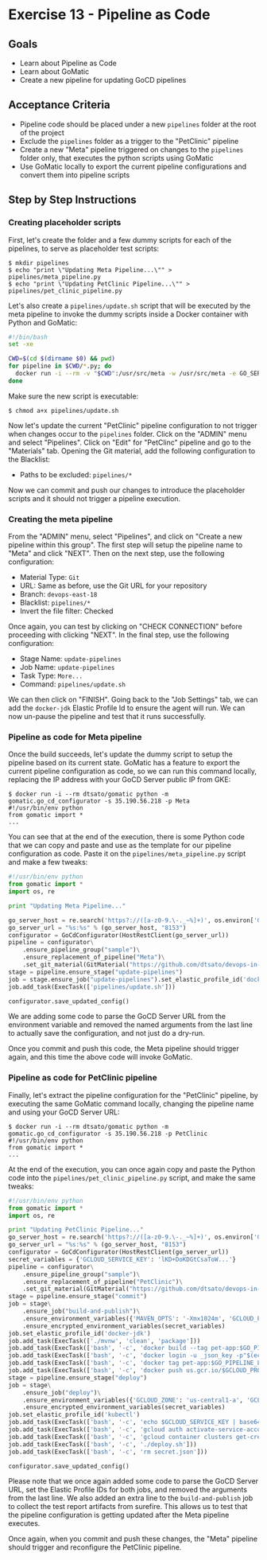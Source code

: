# Exercise 13 - Pipeline as Code

## Goals

* Learn about Pipeline as Code
* Learn about GoMatic
* Create a new pipeline for updating GoCD pipelines

## Acceptance Criteria

* Pipeline code should be placed under a new `pipelines` folder at the root of
the project
* Exclude the `pipelines` folder as a trigger to the "PetClinic" pipeline
* Create a new "Meta" pipeline triggered on changes to the `pipelines` folder
only, that executes the python scripts using GoMatic
* Use GoMatic locally to export the current pipeline configurations and convert
them into pipeline scripts

## Step by Step Instructions

### Creating placeholder scripts

First, let's create the folder and a few dummy scripts for each of the
pipelines, to serve as placeholder test scripts:

```shell
$ mkdir pipelines
$ echo "print \"Updating Meta Pipeline...\"" > pipelines/meta_pipeline.py
$ echo "print \"Updating PetClinic Pipeline...\"" > pipelines/pet_clinic_pipeline.py
```

Let's also create a `pipelines/update.sh` script that will be executed by the
meta pipeline to invoke the dummy scripts inside a Docker container with
Python and GoMatic:

```bash
#!/bin/bash
set -xe

CWD=$(cd $(dirname $0) && pwd)
for pipeline in $CWD/*.py; do
  docker run -i --rm -v "$CWD":/usr/src/meta -w /usr/src/meta -e GO_SERVER_URL=$GO_SERVER_URL dtsato/gomatic /bin/bash -c "python $(basename $pipeline)"
done
```

Make sure the new script is executable:

```shell
$ chmod a+x pipelines/update.sh
```

Now let's update the current "PetClinic" pipeline configuration to not trigger
when changes occur to the `pipelines` folder. Click on the "ADMIN" menu and select
"Pipelines". Click on "Edit" for "PetClinc" pipeline and go to the "Materials"
tab. Opening the Git material, add the following configuration to the Blacklist:

* Paths to be excluded: `pipelines/*`

Now we can commit and push our changes to introduce the placeholder scripts and
it should not trigger a pipeline execution.

### Creating the meta pipeline

From the "ADMIN" menu, select "Pipelines", and click on "Create a new pipeline
within this group". The first step will setup the pipeline name to "Meta" and
click "NEXT". Then on the next step, use the following configuration:

* Material Type: `Git`
* URL: Same as before, use the Git URL for your repository
* Branch: `devops-east-18`
* Blacklist: `pipelines/*`
* Invert the file filter: Checked

Once again, you can test by clicking on "CHECK CONNECTION" before proceeding
with clicking "NEXT". In the final step, use the following configuration:

* Stage Name: `update-pipelines`
* Job Name: `update-pipelines`
* Task Type: `More...`
* Command: `pipelines/update.sh`

We can then click on "FINISH". Going back to the "Job Settings" tab, we can add
the `docker-jdk` Elastic Profile Id to ensure the agent will run. We can now
un-pause the pipeline and test that it runs successfully.

### Pipeline as code for Meta pipeline

Once the build succeeds, let's update the dummy script to setup the pipeline
based on its current state. GoMatic has a feature to export the current pipeline
configuration as code, so we can run this command locally, replacing the IP
address with your GoCD Server public IP from GKE:

```shell
$ docker run -i --rm dtsato/gomatic python -m gomatic.go_cd_configurator -s 35.190.56.218 -p Meta
#!/usr/bin/env python
from gomatic import *
...
```

You can see that at the end of the execution, there is some Python code that we
can copy and paste and use as the template for our pipeline configuration as code.
Paste it on the `pipelines/meta_pipeline.py` script and make a few tweaks:

```python
#!/usr/bin/env python
from gomatic import *
import os, re

print "Updating Meta Pipeline..."

go_server_host = re.search('https?://([a-z0-9.\-._~%]+)', os.environ['GO_SERVER_URL']).group(1)
go_server_url = "%s:%s" % (go_server_host, "8153")
configurator = GoCdConfigurator(HostRestClient(go_server_url))
pipeline = configurator\
	.ensure_pipeline_group("sample")\
	.ensure_replacement_of_pipeline("Meta")\
	.set_git_material(GitMaterial("https://github.com/dtsato/devops-in-practice-workshop.git", branch="devops-east-18", ignore_patterns=set(['pipelines/*']), invert_filter="True"))
stage = pipeline.ensure_stage("update-pipelines")
job = stage.ensure_job("update-pipelines").set_elastic_profile_id('docker-jdk')
job.add_task(ExecTask(['pipelines/update.sh']))

configurator.save_updated_config()
```

We are adding some code to parse the GoCD Server URL from the environment
variable and removed the named arguments from the last line to actually save the
configuration, and not just do a dry-run.

Once you commit and push this code, the Meta pipeline should trigger again, and
this time the above code will invoke GoMatic.

### Pipeline as code for PetClinic pipeline

Finally, let's extract the pipeline configuration for the "PetClinic" pipeline,
by executing the same GoMatic command locally, changing the pipeline name and
using your GoCD Server URL:

```shell
$ docker run -i --rm dtsato/gomatic python -m gomatic.go_cd_configurator -s 35.190.56.218 -p PetClinic
#!/usr/bin/env python
from gomatic import *
...
```

At the end of the execution, you can once again copy and paste the Python code
into the `pipelines/pet_clinic_pipeline.py` script, and make the same tweaks:

```python
#!/usr/bin/env python
from gomatic import *
import os, re

print "Updating PetClinic Pipeline..."
go_server_host = re.search('https?://([a-z0-9.\-._~%]+)', os.environ['GO_SERVER_URL']).group(1)
go_server_url = "%s:%s" % (go_server_host, "8153")
configurator = GoCdConfigurator(HostRestClient(go_server_url))
secret_variables = {'GCLOUD_SERVICE_KEY': 'lKD+DoKDGtCsaToW...'}
pipeline = configurator\
	.ensure_pipeline_group("sample")\
	.ensure_replacement_of_pipeline("PetClinic")\
	.set_git_material(GitMaterial("https://github.com/dtsato/devops-in-practice-workshop.git", branch="devops-east-18", ignore_patterns=set(['pipelines/*'])))
stage = pipeline.ensure_stage("commit")
job = stage\
    .ensure_job("build-and-publish")\
    .ensure_environment_variables({'MAVEN_OPTS': '-Xmx1024m', 'GCLOUD_PROJECT_ID': 'devops-workshop-123'})\
    .ensure_encrypted_environment_variables(secret_variables)
job.set_elastic_profile_id('docker-jdk')
job.add_task(ExecTask(['./mvnw', 'clean', 'package']))
job.add_task(ExecTask(['bash', '-c', 'docker build --tag pet-app:$GO_PIPELINE_LABEL --build-arg JAR_FILE=target/spring-petclinic-2.0.0.BUILD-SNAPSHOT.jar .']))
job.add_task(ExecTask(['bash', '-c', 'docker login -u _json_key -p"$(echo $GCLOUD_SERVICE_KEY | base64 -d)" https://us.gcr.io']))
job.add_task(ExecTask(['bash', '-c', 'docker tag pet-app:$GO_PIPELINE_LABEL us.gcr.io/$GCLOUD_PROJECT_ID/pet-app:$GO_PIPELINE_LABEL']))
job.add_task(ExecTask(['bash', '-c', 'docker push us.gcr.io/$GCLOUD_PROJECT_ID/pet-app:$GO_PIPELINE_LABEL']))
stage = pipeline.ensure_stage("deploy")
job = stage\
    .ensure_job("deploy")\
    .ensure_environment_variables({'GCLOUD_ZONE': 'us-central1-a', 'GCLOUD_PROJECT_ID': 'devops-workshop-123', 'GCLOUD_CLUSTER': 'devops-workshop-gke'})\
    .ensure_encrypted_environment_variables(secret_variables)
job.set_elastic_profile_id('kubectl')
job.add_task(ExecTask(['bash', '-c', 'echo $GCLOUD_SERVICE_KEY | base64 -d > secret.json && chmod 600 secret.json']))
job.add_task(ExecTask(['bash', '-c', 'gcloud auth activate-service-account --key-file secret.json']))
job.add_task(ExecTask(['bash', '-c', 'gcloud container clusters get-credentials $GCLOUD_CLUSTER --zone $GCLOUD_ZONE --project $GCLOUD_PROJECT_ID']))
job.add_task(ExecTask(['bash', '-c', './deploy.sh']))
job.add_task(ExecTask(['bash', '-c', 'rm secret.json']))

configurator.save_updated_config()
```

Please note that we once again added some code to parse the GoCD Server URL, set
the Elastic Profile IDs for both jobs, and removed the arguments from the last
line. We also added an extra line to the `build-and-publish` job to collect the
test report artifacts from surefire. This allows us to test that the pipeline
configuration is getting updated after the Meta pipeline executes.

Once again, when you commit and push these changes, the "Meta" pipeline should
trigger and reconfigure the PetClinic pipeline.
